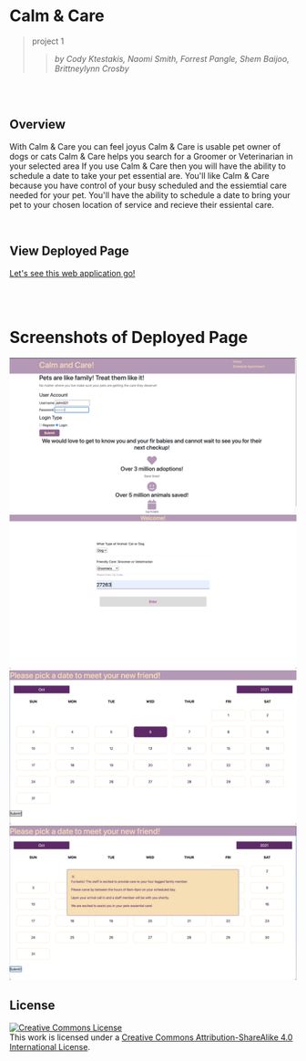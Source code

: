 # Calm & Care 
>project 1
>>_by Cody Ktestakis, Naomi Smith, Forrest Pangle, 
>>Shem Baijoo, Brittneylynn Crosby_   

<br />
<br />

## Overview
With Calm & Care you can feel joyus
Calm & Care is usable pet owner of dogs or cats
Calm & Care helps you search for a Groomer or Veterinarian in your selected area
If you use Calm & Care then you will have the ability to schedule a date to take 
your pet essential are.
You'll like Calm & Care because you have control of your busy scheduled and the essiemtial care needed for your pet. 
You'll have the ability to schedule a date to bring your pet to your chosen location of service and recieve their essiental care. 

<br />

## View Deployed Page
[Let's see this web application go!](https://forrestpangle.github.io/project1/)

<br />
<br />


# Screenshots of Deployed Page
![homepage](assets/images/html1.png)
![selectpage](assets/images/html2.png)
![calendarpage](assets/images/html3.png)
![modal](assets/images/modal.png)
<br />
 
## License
<a rel="license" href="http://creativecommons.org/licenses/by-sa/4.0/"><img alt="Creative Commons License" style="border-width:0" src="https://i.creativecommons.org/l/by-sa/4.0/88x31.png" /></a><br />This work is licensed under a <a rel="license" href="http://creativecommons.org/licenses/by-sa/4.0/">Creative Commons Attribution-ShareAlike 4.0 International License</a>.

